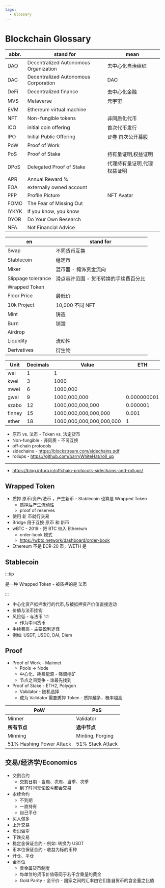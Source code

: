 ```yaml
---
tags:
  - Glossary
---
```


# Blockchain Glossary

| abbr. | stand for                             | mean                        |
| ----- | ------------------------------------- | --------------------------- |
| [DAO] | Decentralized Autonomous Organization | 去中心化自治组织            |
| DAC   | Decentralized Autonomous Corporation  | DAO                         |
| DeFi  | Decentralized finance                 | 去中心化金融                |
| MVS   | Metaverse                             | 元宇宙                      |
| EVM   | Ethereum virtual machine              |
| NFT   | Non-fungible tokens                   | 非同质化代币                |
| ICO   | initial coin offering                 | 首次代币发行                |
| IPO   | Initial Public Offering               | 证券 首次公开募股           |
| PoW   | Proof of Work                         |
| PoS   | Proof of Stake                        | 持有量证明,权益证明         |
| DPoS  | Delegated Proof of Stake              | 代理持有量证明,代理权益证明 |
| APR   | Annual Reward %                       |
| EOA   | externally owned account              |
| PFP   | Profile Picture                       | NFT Avatar                  |
| FOMO  | The Fear of Missing Out               |
| IYKYK | If you know, you know                 |
| DYOR  | Do Your Own Research                  |
| NFA   | Not Financial Advice                  |

| en                 | stand for                             |
| ------------------ | ------------------------------------- |
| Swap               | 不同货币互换                          |
| Stablecoin         | 稳定币                                |
| Mixer              | 混币器 - 掩饰资金流向                 |
| Slippage tolerance | 滑点容许范围 - 货币转换的手续费百分比 |
| Wrapped Token      |
| Floor Price        | 最低价                                |
| 10k Project        | 10,000 不同 NFT                       |
| Mint               | 铸造                                  |
| Burn               | 销毁                                  |
| Airdrop            |
| Liquidity          | 流动性                                |
| Derivatives        | 衍生物                                |

| Unit   | Decimals | Value                    | ETH         |
| ------ | -------- | ------------------------ | ----------- |
| wei    | 1        | 1                        |
| kwei   | 3        | 1000                     |
| mwei   | 6        | 1000,000                 |
| gwei   | 9        | 1000,000,000             | 0.000000001 |
| szabo  | 12       | 1000,000,000,000         | 0.000001    |
| finney | 15       | 1000,000,000,000,000     | 0.001       |
| ether  | 18       | 1000,000,000,000,000,000 | 1           |

[dao]: https://en.wikipedia.org/wiki/Decentralized_autonomous_organization

- 原币 vs. 法币 - Token vs. 法定货币
- Non-fungible - 非同质 - 不可互换
- off-chain protocols
- sidechains - https://blockstream.com/sidechains.pdf
- rollups - https://github.com/barryWhiteHat/roll_up

---

- https://blog.infura.io/offchain-protocols-sidechains-and-rollups/

## Wrapped Token

- 质押 原币/资产/法币 ，产生新币 - Stablecoin 也算是 Wrapped Token
  - 质押后产生流动性
  - proof of reserves
- 使用 新 币就行交易
- Bridge 用于互换 原币 和 新币
- wBTC - 2019 - 把 BTC 带入 Ethereum
  - order-book 模式
  - https://wbtc.network/dashboard/order-book
- Ethereum 不是 ECR-20 币，WETH 是

## Stablecoin

:::tip

是一种 Wrapped Token - 被质押的是 法币

:::

- 中心化资产抵押发行的代币,与被抵押资产价值直接连动
- 价值与法币挂钩
- 风险低 - 与法币 1:1
  - 作为中间货币
- 手续费高 - 主要盈利途径
- 例如: USDT, USDC, DAI, Diem

## Proof

- Proof of Work - Mainnet
  - Pools -> Node
  - 中心化、耗费能源 - 强调挖矿
  - 节点之间竞争 - 谁最先找到
- Proof of Stake - ETH2, Polygon
  - Validator - 随机选择
  - 成为 Validator 需要质押 Token - 质押越多，概率越高

| PoW                      | PoS              |
| ------------------------ | ---------------- |
| Minner                   | Validator        |
| **所有节点**             | **选中节点**     |
| Minning                  | Minting, Forging |
| 51% Hashing Power Attack | 51% Stack Attack |

## 交易/经济学/Economics

- 交割合约
  - 交割日期 - 当周、次周、当季、次季
  - 到了时间无论盈亏都会交易
- 永续合约
  - 不到期
  - 一直持有
  - 自己平仓
- 买入做多
- 上升交易
- 卖出做空
- 下跌交易
- 稳定金保证合约 - 例如: 转换为 USDT
- 币本位保证合约 - 收益为标的币种
- 开仓、平仓
- 金本位
  - 贵金属货币制度
  - 每单位的货币价值等同于若干含重量的黄金
  - Gold Parity - 金平价 - 国家之间的汇率由它们各自货币的含金量之比值
